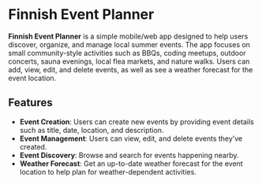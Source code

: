 # Finnish Event Planner

**Finnish Event Planner** is a simple mobile/web app designed to help users discover, organize, and manage local summer events. The app focuses on small community-style activities such as BBQs, coding meetups, outdoor concerts, sauna evenings, local flea markets, and nature walks. Users can add, view, edit, and delete events, as well as see a weather forecast for the event location.

## Features

- **Event Creation**: Users can create new events by providing event details such as title, date, location, and description.
- **Event Management**: Users can view, edit, and delete events they’ve created.
- **Event Discovery**: Browse and search for events happening nearby.
- **Weather Forecast**: Get an up-to-date weather forecast for the event location to help plan for weather-dependent activities.

